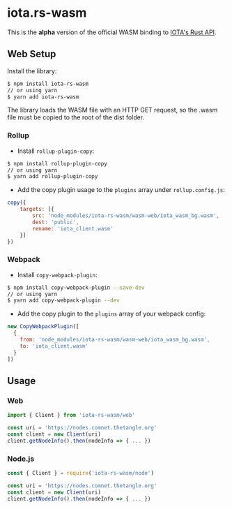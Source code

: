 # iota.rs-wasm

This is the **alpha** version of the official WASM binding to [IOTA's Rust API](https://github.com/iotaledger/iota.rs).

## Web Setup

Install the library:
```bash
$ npm install iota-rs-wasm
// or using yarn
$ yarn add iota-rs-wasm
```

The library loads the WASM file with an HTTP GET request, so the .wasm file must be copied to the root of the dist folder.

### Rollup
- Install `rollup-plugin-copy`:
```bash
$ npm install rollup-plugin-copy
// or using yarn
$ yarn add rollup-plugin-copy
```

- Add the copy plugin usage to the `plugins` array under `rollup.config.js`:
```js
copy({
	targets: [{
		src: 'node_modules/iota-rs-wasm/wasm-web/iota_wasm_bg.wasm',
		dest: 'public',
		rename: 'iota_client.wasm'
	}]
})
```

### Webpack
- Install `copy-webpack-plugin`:
```bash
$ npm install copy-webpack-plugin --save-dev
// or using yarn
$ yarn add copy-webpack-plugin --dev
```

- Add the copy plugin to the `plugins` array of your webpack config:
```js
new CopyWebpackPlugin([
  {
    from: 'node_modules/iota-rs-wasm/wasm-web/iota_wasm_bg.wasm',
    to: 'iota_client.wasm'
  }
])
```

## Usage

### Web
```js
import { Client } from 'iota-rs-wasm/web'

const uri = 'https://nodes.comnet.thetangle.org'
const client = new Client(uri)
client.getNodeInfo().then(nodeInfo => { ... })
```

### Node.js
```js
const { Client } = require('iota-rs-wasm/node')

const uri = 'https://nodes.comnet.thetangle.org'
const client = new Client(uri)
client.getNodeInfo().then(nodeInfo => { ... })
```
